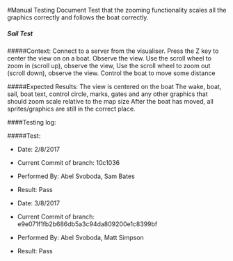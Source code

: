#Manual Testing Document 
Test that the zooming functionality scales all the graphics correctly and follows the boat correctly.

##### Sail Test
#####Context:
    Connect to a server from the visualiser. Press the Z key to center the view on on a boat. Observe the view.
    Use the scroll wheel to zoom in (scroll up), observe the view,
    Use the scroll wheel to zoom out (scroll down), observe the view.
    Control the boat to move some distance
    
    
#####Expected Results:
    The view is centered on the boat
    The wake, boat, sail, boat text, control circle, marks, gates and any other graphics that should zoom scale relative to the map size 
    After the boat has moved, all sprites/graphics are still in the correct place.

####Testing log:

#####Test:
   
- Date: 2/8/2017
- Current Commit of branch: 10c1036
- Performed By: Abel Svoboda, Sam Bates
- Result: Pass

- Date: 3/8/2017
- Current Commit of branch: e9e071f1fb2b686db5a3c94da809200e1c8399bf
- Performed By: Abel Svoboda, Matt Simpson
- Result: Pass

    

    
